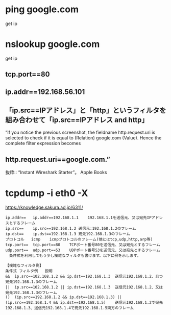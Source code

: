 # ping google.com
get ip

# nslookup google.com
get ip

## tcp.port==80

## ip.addr==192.168.56.101 

## 「ip.src==IPアドレス」と「http」というフィルタを組み合わせて「ip.src==IPアドレス and http」

“If you notice the previous screenshot, the fieldname http.request.uri is selected to check if it is equal to (Relation) google.com (Value).
Hence the complete filter expression becomes 
## http.request.uri==google.com.”

抜粋:: “Instant Wireshark Starter”。 Apple Books 


# tcpdump -i eth0 -X
https://knowledge.sakura.ad.jp/6311/

```
ip.addr==	ip.addr==192.168.1.1	192.168.1.1を送信元、又は宛先IPアドレスとするフレーム
ip.src==	ip.src==192.168.1.2	送信元:192.168.1.2のフレーム
ip.dst==	ip.dst==192.168.1.3	宛先192.168.1.3のフレーム
プロトコル	icmp	icmpプロトコルのフレーム(他にはtcp,udp,http,arp等)
tcp.port==	tcp.port==80	TCPポート番号80を送信元、又は宛先とするフレーム
udp.port==	udp.port==53	UDPポート番号53を送信元、又は宛先とするフレーム
　条件式を利用してもう少し複雑なフィルタも書けます。以下に例を示します。

【複雑なフィルタ例】
条件式	フィルタ例	説明
&&	ip.src==102.168.1.2 && ip.dst==192.168.1.3	送信元192.168.1.2、且つ宛先192.168.1.3のフレーム
||	ip.src==102.168.1.2 || ip.dst==192.168.1.3	送信元192.168.1.2、又は宛先192.168.1.3のフレーム
()	(ip.src==192.168.1.2 && ip.dst==192.168.1.3) || (ip.src==192.168.1.4 && ip.dst==192.168.1.5)	送信元192.168.1.2で宛先192.168.1.3、送信元192.168.1.4で宛先192.168.1.5両方のフレーム
```
